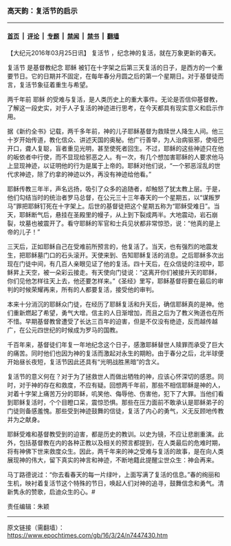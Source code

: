 ### 高天韵：复活节的启示

---

#### [首页](../../../..?n7447430) &nbsp;|&nbsp; [评论](../../../../../epoch-comment?n7447430) &nbsp;|&nbsp; [专题](../../../../../epoch-special?n7447430) &nbsp;|&nbsp; [禁闻](../../../../../epoch-news?n7447430) &nbsp;|&nbsp; [禁书](../../../../../books?n7447430) &nbsp;|&nbsp; [翻墙](https://github.com/gfw-breaker/nogfw/blob/master/README.md?n7447430)


<div class="post_content" id="artbody" itemprop="articleBody">
 <!-- article content begin -->
 <p>
  【大纪元2016年03月25日讯】
  <ok href="https://www.epochtimes.com/gb/tag/%E5%A4%8D%E6%B4%BB%E8%8A%82.html">
   复活节
  </ok>
  ，纪念神的复活，就在万象更新的春天。
 </p>
 <p>
  <ok href="https://www.epochtimes.com/gb/tag/%E5%A4%8D%E6%B4%BB%E8%8A%82.html">
   复活节
  </ok>
  是基督教纪念
  <ok href="https://www.epochtimes.com/gb/tag/%E8%80%B6%E7%A8%A3.html">
   耶稣
  </ok>
  被钉在十字架之后第三天复活的日子，是西方的一个重要节日。它的日期并不固定，在每年春分月圆之后的第一个星期日。对于基督徒而言，复活节象征着重生与希望。
 </p>
 <p>
  两千年前
  <ok href="https://www.epochtimes.com/gb/tag/%E8%80%B6%E7%A8%A3.html">
   耶稣
  </ok>
  的受难与复活，是人类历史上的重大事件。无论是否信仰基督教，了解这一段史实，对于人子复活的神迹进行思考，在今天都具有现实意义和启示作用。
 </p>
 <p>
  据《新约全书》记载，两千多年前，神的儿子耶稣基督为救赎世人降生人间。他三十岁开始传道，教化信众、讲述天国的奥秘。他广行善举，为人治病驱邪，使哑巴开口，聋人复聪，盲者重见光明，甚至使死者回生。不过，耶稣的这些神迹只在他的皈依者中行使，而不显现给邪恶之人。有一次，有几个想加害耶稣的人要求他马上显现神迹，以证明他的行为是属于上帝的。耶稣对他们说，“一个邪恶淫乱的世代求神迹，除了约拿的神迹以外，再没有神迹给他看。”
 </p>
 <p>
  耶稣传教三年半，声名远扬，吸引了众多的追随者，却触怒了犹太教上层。于是，他们勾结当时的统治者罗马总督，在公元三十三年春天的一个星期五，以“谋叛罗马”罪把耶稣钉死在十字架上。后世的基督徒把这个星期五称为“耶稣受难日”。当天，耶稣断气后，悬挂在圣殿里的幔子，从上到下裂成两半。大地震动，岩石崩裂，坟墓也被震开了。看守耶稣的军官和士兵见状都非常惊恐，说：“他真的是上帝的儿子！”
 </p>
 <p>
  三天后，正如耶稣自己在受难前所预言的，他复活了。当天，也有强烈的地震发生，把耶稣墓门口的石头滚开。天使来到、告知耶稣复活的消息。之后耶稣多次出现在门徒中间，有几百人亲眼见证了他的复活。四十天后，在众信徒的注视中，耶稣昇上天空，被一朵彩云接走。有天使向门徒说：“这离开你们被接升天的耶稣，你们见他怎样往天上去，他还要怎样来。”《圣经》里写，耶稣基督将要在最后的审判的时候荣耀再来，所有的人都要复活，接受他的审判。
 </p>
 <p>
  本来十分消沉的耶稣众门徒，在经历了耶稣复活和升天后，确信耶稣真的是神。他们重新燃起了希望，勇气大增。信主的人日渐增加，而且之后为了教义殉道也在所不惜。早期基督教曾遭受了长达三百年的迫害，但是不仅没有绝迹，反而越传越广，在公元四世纪的时候成为罗马的国教。
 </p>
 <p>
  千百年来，基督徒们年复一年地纪念这个日子，感激耶稣替世人赎罪而承受了巨大的痛苦。同时他们也因为神的复活而激起对永生的期盼。由于春分之后，北半球便开始昼长夜短，复活节因此还具有“光明战胜黑暗”的含义。
 </p>
 <p>
  复活节的意义何在？对于为了拯救世人而做出牺牲的神，应该心怀深切的感恩。同时，对于神的存在和救度，不应有疑。回想两千年前，那些不相信耶稣是神的人，对着十字架上痛苦万分的耶稣，叽笑他、侮辱他、伤害他，犯下了大罪。当他们看到耶稣复活时，个个目瞪口呆，震惊恐惧。那些在压力面前不敢承认是耶稣弟子的门徒则备感羞愧。那些受到神迹鼓舞的信徒，复活了内心的勇气，义无反顾地传教并为之献身。
 </p>
 <p>
  耶稣受难和基督教受到的迫害，都是历史的教训。以史为镜，不应让悲剧重演。此外，包括基督教在内的各种正教以及相关的预言都提到，在人类最后的危难时期，将有神佛下世来救度众生。因此，两千年来的神之受难与复活的故事，是在向人类展现神的伟大，留下真实的神言和神迹，不断地籍此提醒尘世众生：神会再来。
 </p>
 <p>
  马丁路德说过：“你去看春天的每一片绿叶，上面写满了复活的信息。”春的绚丽和生机，映衬着复活节这个特殊的节日，唤起人们对神的追寻，鼓舞信念和勇气。清新隽永的赞歌，启迪众生的心。#
 </p>
 <p>
  责任编辑：朱颖
 </p>
 <!-- article content end -->
 <div id="below_article_ad">
 </div>
</div>


---

原文链接（需翻墙）：https://www.epochtimes.com/gb/16/3/24/n7447430.htm